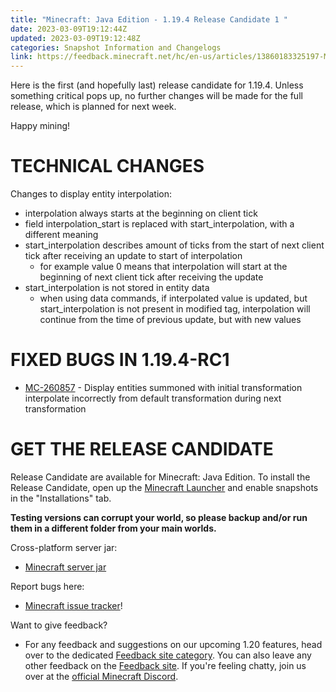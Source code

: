 ```yaml
---
title: "Minecraft: Java Edition - 1.19.4 Release Candidate 1 "
date: 2023-03-09T19:12:44Z
updated: 2023-03-09T19:12:48Z
categories: Snapshot Information and Changelogs
link: https://feedback.minecraft.net/hc/en-us/articles/13860183325197-Minecraft-Java-Edition-1-19-4-Release-Candidate-1-
---
```


Here is the first (and hopefully last) release candidate for 1.19.4. Unless something critical pops up, no further changes will be made for the full release, which is planned for next week.

Happy mining!

# TECHNICAL CHANGES

Changes to display entity interpolation:

- interpolation always starts at the beginning on client tick
- field interpolation_start is replaced with start_interpolation, with a different meaning
- start_interpolation describes amount of ticks from the start of next client tick after receiving an update to start of interpolation
  - for example value 0 means that interpolation will start at the beginning of next client tick after receiving the update
- start_interpolation is not stored in entity data
  - when using data commands, if interpolated value is updated, but start_interpolation is not present in modified tag, interpolation will continue from the time of previous update, but with new values

# FIXED BUGS IN 1.19.4-RC1

- [MC-260857](https://bugs.mojang.com/browse/MC-260857) - Display entities summoned with initial transformation interpolate incorrectly from default transformation during next transformation

# GET THE RELEASE CANDIDATE

Release Candidate are available for Minecraft: Java Edition. To install the Release Candidate, open up the [Minecraft Launcher](https://www.minecraft.net/download.html) and enable snapshots in the "Installations" tab.

**Testing versions can corrupt your world, so please backup and/or run them in a different folder from your main worlds.**

Cross-platform server jar:

- [Minecraft server jar](https://piston-data.mojang.com/v1/objects/c41c9653dc18634f52c010040177deabf9a878f2/server.jar)

Report bugs here:

- [Minecraft issue tracker](https://bugs.mojang.com/projects/MC/summary)!

Want to give feedback?

- For any feedback and suggestions on our upcoming 1.20 features, head over to the dedicated [Feedback site category](https://aka.ms/MC120Feedback). You can also leave any other feedback on the [Feedback site](https://aka.ms/JavaSnapshotFeedback). If you're feeling chatty, join us over at the [official Minecraft Discord](https://discordapp.com/invite/minecraft).
